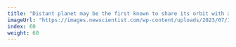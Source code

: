 ```yaml
---
title: "Distant planet may be the first known to share its orbit with another"
imageUrl: "https://images.newscientist.com/wp-content/uploads/2023/07/19111720/SEI_164516650.jpg?width=600"
index: 60
weight: 60
---
```

